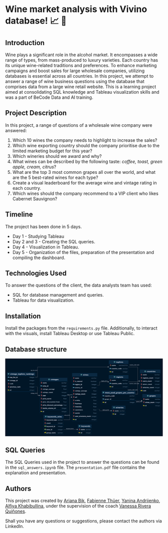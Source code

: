 # Wine market analysis with Vivino database! :chart_with_upwards_trend: :wine_glass: 

## Introduction
Wine plays a significant role in the alcohol market. It encompasses a wide range of types, from mass-produced to luxury varieties. Each country has its unique wine-related traditions and preferences. To enhance marketing campaigns and boost sales for large wholesale companies, utilizing databases is essential across all countries. 
In this project, we attempt to answer a range of wine business questions using the database that comprises data from a large wine retail website.
This is a learning project aimed at consolidating SQL knowledge and Tableau visualization skills and was a part of BeCode Data and AI training. 

## Project Description

In this project, a range of questions of a wholesale wine company were answered:
1. Which 10 wines the company needs to highlight to increase the sales?
2. Which wine exporting country should the company prioritise due to the limited marketing budget for this year?
3. Which wineries should we award and why?
4. What wines can be described by the following taste: *coffee, toast, green apple, cream, citrus*?
5. What are the top 3 most common grapes all over the world, and what are the 5 best-rated wines for each type?
6. Create a visual leaderboard for the average wine and vintage rating in each country.
7. Which wines should the company recommend to a VIP client who likes Cabernet Sauvignon?

## Timeline
The project has been done in 5 days.
- Day 1 - Studying Tableau
- Day 2 and 3 - Creating the SQL queries.
- Day 4 - Visualization in Tableau.
- Day 5 - Organization of the files, preparation of the presentation and compiling the dashboard. 

## Technologies Used
To answer the questions of the client, the data analysts team has used:

- SQL for database management and queries.
- Tableau for data visualization.

## Installation
Install the packages from the ```requirements.py``` file. Additionally, to interact with the visuals, install Tableau Desktop or use Tableau Public.

## Database structure

![alt text](image.png) 

## SQL Queries
The SQL Queries used in the project to answer the questions can be found in the ```sql_answers.ipynb``` file.
The ```presentation.pdf``` file contains the explanation and presentation.


## Authors
This project was created by [Ariana Bik](https://www.linkedin.com/in/ariana-bik-62213a107/), [Fabienne Thüer](https://www.linkedin.com/in/fabienne-th%C3%BCer-56a8a0a/), [Yanina Andriienko](https://www.linkedin.com/in/yanina-andriienko-7a2984287/), [Alfiya Khabibullina](https://www.linkedin.com/in/alfiya-khabibullina-7b13131b8/), under the supervision of the coach [Vanessa Rivera Quiñones](https://www.linkedin.com/in/vriveraq/).

Shall you have any questions or suggestions, please contact the authors via LinkedIn.